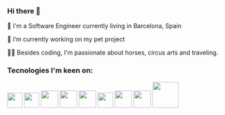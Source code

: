### Hi there 👋

🏮 I'm a Software Engineer currently living in Barcelona, Spain

🔭 I’m currently working on my pet project

🤸‍♀️ Besides coding, I'm passionate about horses, circus arts and traveling.

### Tecnologies I'm keen on:
  <div display="flex" margin-right="10px" >
    <img width="35px" src="https://cdn.worldvectorlogo.com/logos/angular-icon.svg"/>
    <img width="35px" src="https://upload.wikimedia.org/wikipedia/commons/thumb/4/4c/Typescript_logo_2020.svg/1024px-Typescript_logo_2020.svg.png" />
    <img width="40px" src="https://cdn.worldvectorlogo.com/logos/nestjs.svg" />
    <img width="40px" src="https://upload.wikimedia.org/wikipedia/commons/1/17/GraphQL_Logo.svg" />
    <img width="40px" src="https://upload.wikimedia.org/wikipedia/commons/a/a7/React-icon.svg" />
    <img width="35px" src="https://cdn.worldvectorlogo.com/logos/nodejs-icon.svg" />
    <img width="40px" src="https://cdn.worldvectorlogo.com/logos/logo-javascript.svg" />
<!--     <img width="60px" src="https://cdn.worldvectorlogo.com/logos/jest-2.svg" /> -->
    <img width="40px" src="https://cdn.worldvectorlogo.com/logos/redux.svg" />
    <img width="60px" src="https://cdn.worldvectorlogo.com/logos/express-109.svg" />
  <div>



<!--
**thaistcosta/thaistcosta** is a ✨ _special_ ✨ repository because its `README.md` (this file) appears on your GitHub profile.

Here are some ideas to get you started:

- 🔭 I’m currently working on ...
- 🌱 I’m currently learning ...
- 👯 I’m looking to collaborate on ...
- 🤔 I’m looking for help with ...
- 💬 Ask me about ...
- 📫 How to reach me: ...
- 😄 Pronouns: ...
- ⚡ Fun fact: ...
-->
